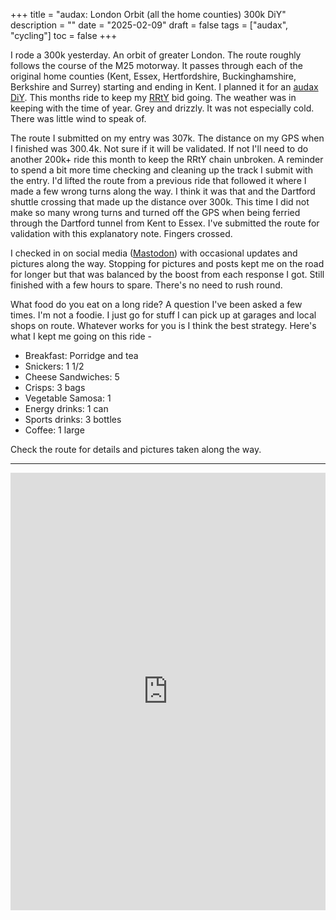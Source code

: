 +++
title = "audax: London Orbit (all the home counties) 300k DiY"
description = ""
date = "2025-02-09"
draft = false
tags = ["audax", "cycling"]
toc = false
+++

I rode a 300k yesterday. An orbit of greater London. The route roughly follows the course of the M25 motorway. It passes through each of the original home counties (Kent, Essex, Hertfordshire, Buckinghamshire, Berkshire and Surrey) starting and ending in Kent. I planned it for an [audax](https://www.audax.uk/about-audax/new-to-audax/) [DiY](https://www.audax.uk/choose-a-ride/do-it-yourself-diy-events/). This months ride to keep my [RRtY](https://www.audax.uk/results/rrty-roll-of-honour/) bid going. The weather was in keeping with the time of year. Grey and drizzly. It was not especially cold. There was little wind to speak of.  

The route I submitted on my entry was 307k. The distance on my GPS when I finished was 300.4k. Not sure if it will be validated. If not I'll need to do another 200k+ ride this month to keep the RRtY chain unbroken. A reminder to spend a bit more time checking and cleaning up the track I submit with the entry. I'd lifted the route from a previous ride that followed it where I made a few wrong turns along the way. I think it was that and the Dartford shuttle crossing that made up the distance over 300k. This time I did not make so many wrong turns and turned off the GPS when being ferried through the Dartford tunnel from Kent to Essex. I've submitted the route for validation with this explanatory note. Fingers crossed. 

I checked in on social media ([Mastodon](https://social.lol/@alxtrnr)) with occasional updates and pictures along the way. Stopping for pictures and posts kept me on the road for longer but that was balanced by the boost from each response I got. Still finished with a few hours to spare. There's no need to rush round.

What food do you eat on a long ride? A question I've been asked a few times. I'm not a foodie. I just go for stuff I can pick up at garages and local shops on route.  Whatever works for you is I think the best strategy. Here's what I kept me going on this ride - 

* Breakfast: Porridge and tea
* Snickers: 1 1/2
* Cheese Sandwiches: 5
* Crisps: 3 bags 
* Vegetable Samosa: 1
* Energy drinks: 1 can
* Sports drinks: 3 bottles
* Coffee: 1 large

Check the route for details and pictures taken along the way.

***
<iframe src="https://ridewithgps.com/embeds?type=trip&id=252754722&metricUnits=true&sampleGraph=true&distanceMarkers=true&showPhotos=true" style="width: 1px; min-width: 100%; height: 700px; border: none;" scrolling="no"></iframe>
